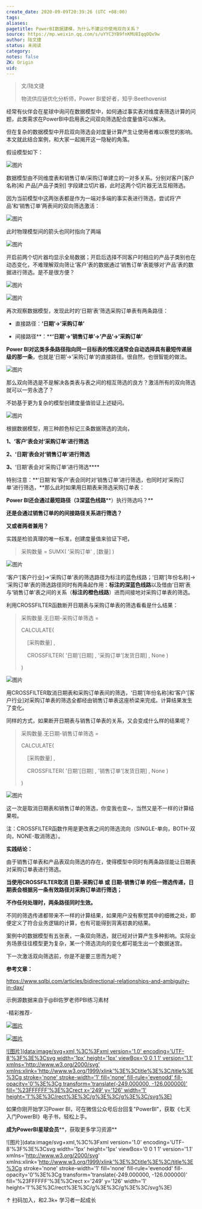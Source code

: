 ```yaml
---
create_date: 2020-09-09T20:39:26 (UTC +08:00)
tags:
aliases:
pagetitle: PowerBI数据建模，为什么不建议你使用双向关系？
source: https://mp.weixin.qq.com/s/uYYC3YB9fnKMU8IqqOQx9w
author: 陆文捷
status: 未阅读
category:
notes: false
ZK: Origin
uid:
---
```


> 文/陆文捷
> 
> 物流供应链优化分析师，Power BI爱好者，知乎:Beethovenist

经常有伙伴会在星球中询问在数据模型中，如何通过事实表对维度表筛选计算的问题，此类需求在PowerBI中启用表之间双向筛选配合度量值可以解决。

但在复杂的数据模型中开启双向筛选会对度量计算产生让使用者难以察觉的影响。本文就此结合案例，和大家一起揭开这一隐秘的角落。

假设模型如下：

![图片](https://mmbiz.qpic.cn/mmbiz_png/aHEbZtANQJMc1GOicgicLibHUhj6EWR2VvC21ib0JbUMibZQw7cz0DbXZMDKupqYhO4IHwnLzSmrrEWU7y3fhm67e0g/640?wx_fmt=png&wxfrom=5&wx_lazy=1&wx_co=1)

数据模型由不同维度表和销售订单/采购订单建立的一对多关系。分别对客户\[客户名称\]和 产品\[产品子类别\] 字段建立切片器，此时这两个切片器无法互相筛选。

因为当前模型中这两张表都是作为一端对多端的事实表进行筛选，尝试将‘产品’和‘销售订单’两表间的双向筛选激活：

![图片](https://mmbiz.qpic.cn/mmbiz_png/aHEbZtANQJMc1GOicgicLibHUhj6EWR2VvCMmc37fJj9rSX00OOmh8NXK7H8XyNGc6KAViaIK9hsdpahrZG5CYsHaA/640?wx_fmt=png&wxfrom=5&wx_lazy=1&wx_co=1)

此时物理模型间的箭头也同时指向了两端

![图片](https://mmbiz.qpic.cn/mmbiz_png/aHEbZtANQJMc1GOicgicLibHUhj6EWR2VvCDrXlUK1Ul90KKbzV1ic1AK4pzhgXtJqzVcpT2TdmuB3OZN4YeKibVwuA/640?wx_fmt=png&wxfrom=5&wx_lazy=1&wx_co=1)

开启前两个切片器均显示全局数据；开启后选择不同客户时相应的产品子类别也在动态变化，不难理解双向筛让‘客户’表的数据通过‘销售订单’表能够对‘产品’表的数据进行筛选。是不是很方便？

![图片](https://mmbiz.qpic.cn/mmbiz_png/aHEbZtANQJMc1GOicgicLibHUhj6EWR2VvCrfQMF6LRNK4eawlbRErkWhBj9icZ3GhPoA858Ocb9hfxicRgI4LVNnxQ/640?wx_fmt=png&wxfrom=5&wx_lazy=1&wx_co=1)

![图片](https://mmbiz.qpic.cn/mmbiz_png/aHEbZtANQJMc1GOicgicLibHUhj6EWR2VvC3lw52vSD63SSw0S6iaEuhqZSIpRFNzTyThGI0eFYXlm5D3hiafnzIOIA/640?wx_fmt=png&wxfrom=5&wx_lazy=1&wx_co=1)

再次观察数据模型，发现此时的‘日期’表’筛选采购订单表有两条路径：

-   直接路径：**‘日期’->’采购订单’**
    
-   间接路径**：******‘日期’->’销售订单’->’产品’->’采购订单’****
    

**Power BI对这类多条路径指向同一目标表的情况通常会自动选择具有最短传递层级的那一条**，也就是‘日期’->’采购订单’的直接路径。很自然，也很智能的做法。

![图片](https://mmbiz.qpic.cn/mmbiz_png/aHEbZtANQJMc1GOicgicLibHUhj6EWR2VvCatoGGiaXwzGPFCDff0JduNZJEV8DLpYhUhIMkYiaESkpqYSxiaM94Yh6Q/640?wx_fmt=png&wxfrom=5&wx_lazy=1&wx_co=1)

那么双向筛选是不是解决各类表与表之间的相互筛选的良方？激活所有的双向筛选就可以一劳永逸了？

不妨基于更为复杂的模型创建度量值验证上述疑问。

![图片](https://mmbiz.qpic.cn/mmbiz_png/aHEbZtANQJMc1GOicgicLibHUhj6EWR2VvCFFUOEicjpHktGD2yBySicb63eXbMnHic2cicUVApniaV0m7kbUv8gQugfJQ/640?wx_fmt=png&wxfrom=5&wx_lazy=1&wx_co=1)

根据数据模型，用三种颜色标记三条数据筛选的流向，

**1、‘客户’表会对‘采购订单’进行筛选**

**2、‘日期’表会对‘销售订单’进行筛选**

**3、**‘日期’表会对‘采购订单’进行筛选****

特别注意：**‘日期’和‘客户’表会同时对‘销售订单’进行筛选，也同时对‘采购订单’进行筛选，**那么此时如果用日期表来筛选采购订单表：

**Power BI还会通过最短路径（****3深****蓝色线路****）执行筛选吗？**

**还是会通过销售订单的的间接路径关系进行筛选？**

**又或者两者兼用？**

实践是检验真理的唯一标准，创建度量值来验证下吧，

> 采购数量 = SUMX( '采购订单' , \[数量\] )

![图片](https://mmbiz.qpic.cn/mmbiz_png/aHEbZtANQJMc1GOicgicLibHUhj6EWR2VvCpzHl1of0yQpglwysNMGFGwPTkv23TDAuDib2RAMD0q51vKK239ria2Zw/640?wx_fmt=png&wxfrom=5&wx_lazy=1&wx_co=1)

‘客户’\[客户行业\]->‘采购订单’表的筛选路径为标注的蓝色线路；‘日期’\[年份名称\]-> ‘采购订单’表的筛选路径同时有两条起作用：**标注的深蓝色线路**以及借由‘日期’表与‘销售订单’表之间的关系（**标注的橙色线路**）进而间接地对采购订单表的筛选。 

利用CROSSFILTER函数断开日期表与采购订单表的筛选看看是什么结果：  

> 采购数量.无日期-采购订单筛选 = 
> 
> CALCULATE( 
> 
>     \[采购数量\] , 
> 
>     CROSSFILTER( '日期'\[日期\] , '采购订单'\[发货日期\] , None ) 
> 
> )

![图片](https://mmbiz.qpic.cn/mmbiz_png/aHEbZtANQJMc1GOicgicLibHUhj6EWR2VvCotVRzibaRTpT6TtJArz2oaaTYaiaBJMgfO1DlcAywaBjBvGicAKHuStaw/640?wx_fmt=png&wxfrom=5&wx_lazy=1&wx_co=1)

用CROSSFILTER取消日期表和采购订单表间的筛选，‘日期’\[年份名称\]和‘客户’\[客户行业\]对采购订单表的筛选全都经由销售订单表这座桥梁来完成。计算结果发生了变化。

同样的方式，如果断开日期表与销售订单表的关系，又会变成什么样的结果呢？

> 采购数量.无日期-销售订单筛选 = 
> 
> CALCULATE( 
> 
>     \[采购数量\] , 
> 
>     CROSSFILTER( '日期'\[日期\] , '销售订单'\[发货日期\] , None ) 
> 
> )

![图片](https://mmbiz.qpic.cn/mmbiz_png/aHEbZtANQJMc1GOicgicLibHUhj6EWR2VvCf7Zvg8xQy67zf5YG3k6hSJZtFzvgCwXT1ODLx8NiammwflLo93vxCXg/640?wx_fmt=png&wxfrom=5&wx_lazy=1&wx_co=1)

这一次是取消日期表和销售订单的筛选，你变我也变~，当然又是不一样的计算结果啦。

注：CROSSFILTER函数作用是更改表之间的筛选流向（SINGLE-单向，BOTH-双向，NONE-取消筛选）。

**实践结论：**

由于销售订单表和产品表双向筛选的存在，使得模型中同时有两条路径能让日期表对采购订单表进行筛选。

**当使用CROSSFILTER取消 日期-采购订单 或 日期-销售订单 的任一筛选传递，日期表会根据另一条有效路径对采购订单进行筛选；**

**不作任何处理时，两条路径同时生效。**

不同的筛选传递都带来不一样的计算结果，如果用户没有察觉其中的细微之处，即便定义了符合业务逻辑的计算，也有可能得到背离初衷的结果。

案例中的数据模型有五张表，一条双向筛选，就已经对计算产生多种影响。实际业务场景往往模型更为复杂，某一个筛选流向的变化都可能生出一个数据迷宫。

下一次激活双向筛选前，你是不是要三思而为呢？

**参考文章：**

https://www.sqlbi.com/articles/bidirectional-relationships-and-ambiguity-in-dax/

示例源数据来自于@BI佐罗老师PBI练习素材

\-精彩推荐-

[![图片](https://mmbiz.qpic.cn/mmbiz_jpg/aHEbZtANQJP8Cvmfx7v8oUqdoQaMmuDAG2GibhzIydz7aGIyMr9drbJx6vevzfXib5D6NFtuR4Qu3TVQibQRqrVWg/640?wx_fmt=jpeg&wxfrom=5&wx_lazy=1&wx_co=1)](http://mp.weixin.qq.com/s?__biz=MzA4MzQwMjY4MA==&mid=2484072121&idx=1&sn=4b6b96811e263c4079f606cfab14976f&chksm=8e0c446eb97bcd7876ffa2d5bb5feae5c175353d1e957b72ae3732ad67c89a6f9f42c61af833&scene=21#wechat_redirect)

[![图片](https://mmbiz.qpic.cn/mmbiz_jpg/aHEbZtANQJMst6LMfyIX5sg2QmEtLfjxR5h1x8nrN7ibw97H9HjLSB59iaf2JLMtwY8OUcKiacK35ybYfpaoVNuGQ/640?wx_fmt=jpeg&wxfrom=5&wx_lazy=1&wx_co=1)](http://mp.weixin.qq.com/s?__biz=MzA4MzQwMjY4MA==&mid=2484071399&idx=1&sn=44b4ba20c1cbe657f77b6c8d144b2b30&chksm=8e0c4130b97bc826d87746723f940404ce82ac9ebb38572bbfb1a89d7a48aaa750dffd92a28d&scene=21#wechat_redirect)

[![图片](data:image/svg+xml,%3C%3Fxml version='1.0' encoding='UTF-8'%3F%3E%3Csvg width='1px' height='1px' viewBox='0 0 1 1' version='1.1' xmlns='http://www.w3.org/2000/svg' xmlns:xlink='http://www.w3.org/1999/xlink'%3E%3Ctitle%3E%3C/title%3E%3Cg stroke='none' stroke-width='1' fill='none' fill-rule='evenodd' fill-opacity='0'%3E%3Cg transform='translate(-249.000000, -126.000000)' fill='%23FFFFFF'%3E%3Crect x='249' y='126' width='1' height='1'%3E%3C/rect%3E%3C/g%3E%3C/g%3E%3C/svg%3E)](http://mp.weixin.qq.com/s?__biz=MzA4MzQwMjY4MA==&mid=2484070526&idx=1&sn=fd4131317654df2ee7619cfc58e2987c&chksm=8e0c42a9b97bcbbff556f8cb013259a7981c0847d4ea656d63af3a438af3aa33a38974d7145a&scene=21#wechat_redirect)

如果你刚开始学习Power BI，可在微信公众号后台回复"PowerBI"，获取《七天入门PowerBI》电子书，轻松上手。

**成为PowerBI星球会员****，获取更多学习资源**

![图片](data:image/svg+xml,%3C%3Fxml version='1.0' encoding='UTF-8'%3F%3E%3Csvg width='1px' height='1px' viewBox='0 0 1 1' version='1.1' xmlns='http://www.w3.org/2000/svg' xmlns:xlink='http://www.w3.org/1999/xlink'%3E%3Ctitle%3E%3C/title%3E%3Cg stroke='none' stroke-width='1' fill='none' fill-rule='evenodd' fill-opacity='0'%3E%3Cg transform='translate(-249.000000, -126.000000)' fill='%23FFFFFF'%3E%3Crect x='249' y='126' width='1' height='1'%3E%3C/rect%3E%3C/g%3E%3C/g%3E%3C/svg%3E)

↑ 扫码加入，和2.3k+ 学习者一起成长
